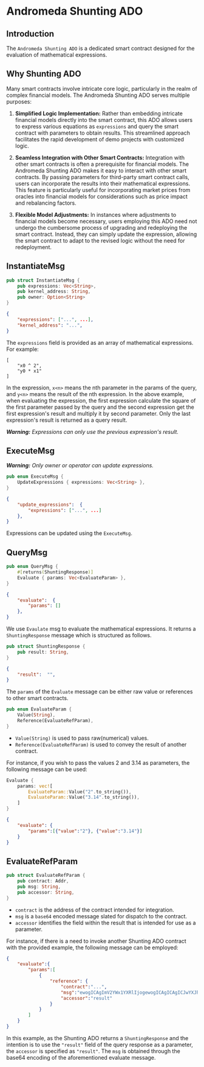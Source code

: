 # Andromeda Shunting ADO

## Introduction

The `Andromeda Shunting ADO` is a dedicated smart contract designed for the evaluation of mathematical expressions.

## Why Shunting ADO

Many smart contracts involve intricate core logic, particularly in the realm of complex financial models. The Andromeda Shunting ADO serves multiple purposes:

1. <b>Simplified Logic Implementation:</b> Rather than embedding intricate financial models directly into the smart contract, this ADO allows users to express various equations as `expressions` and query the smart contract with parameters to obtain results. This streamlined approach facilitates the rapid development of demo projects with customized logic.

2. <b>Seamless Integration with Other Smart Contracts:</b> Integration with other smart contracts is often a prerequisite for financial models. The Andromeda Shunting ADO makes it easy to interact with other smart contracts. By passing parameters for third-party smart contract calls, users can incorporate the results into their mathematical expressions. This feature is particularly useful for incorporating market prices from oracles into financial models for considerations such as price impact and rebalancing factors.

3. <b>Flexible Model Adjustments:</b> In instances where adjustments to financial models become necessary, users employing this ADO need not undergo the cumbersome process of upgrading and redeploying the smart contract. Instead, they can simply update the expression, allowing the smart contract to adapt to the revised logic without the need for redeployment.

## InstantiateMsg

```rust
pub struct InstantiateMsg {
    pub expressions: Vec<String>,
    pub kernel_address: String,
    pub owner: Option<String>
}
```
```json
{
    "expressions": ["...", ...],
    "kernel_address": "...",
}
```

The `expressions` field is provided as an array of mathematical expressions. For example:

```
[
    "x0 ^ 2",
    "y0 * x1"
]
```

In the expression, `x<n>` means the nth parameter in the params of the query, and `y<n>` means the result of the nth expression. In the above example, when evaluating the expression, the first expression calculate the square of the first parameter passed by the query and the second expression get the first expression's result and multiply it by second parameter. Only the last expression's result is returned as a query result. 

_**Warning:** Expressions can only use the previous expression's result._


## ExecuteMsg
_**Warning:** Only owner or operator can update expressions._
```rust
pub enum ExecuteMsg {
    UpdateExpressions { expressions: Vec<String> },
}
```
```json
{
    "update_expressions":  {
        "expressions": ["...", ...] 
    },
}
```

Expressions can be updated using the `ExecuteMsg`.

## QueryMsg
```rust
pub enum QueryMsg {
    #[returns(ShuntingResponse)]
    Evaluate { params: Vec<EvaluateParam> },
}
```
```json
{
    "evaluate":  {
        "params": [] 
    },
}
```

We use `Evaulate` msg to evaluate the mathematical expressions. It returns a `ShuntingResponse` message which is structured as follows. 

```rust
pub struct ShuntingResponse {
    pub result: String,
}
```
```json
{
    "result":  "",
}
```


The `params` of the `Evaluate` message can be either raw value or references to other smart contracts.

```rust
pub enum EvaluateParam {
    Value(String),
    Reference(EvaluateRefParam),
}
```
- `Value(String)` is used to pass raw(numerical) values.
- `Reference(EvaluateRefParam)` is used to convey the result of another contract.

For instance, if you wish to pass the values 2 and 3.14 as parameters, the following message can be used:

```rust
Evaluate {
    params: vec![
        EvaluateParam::Value("2".to_string()),
        EvaluateParam::Value("3.14".to_string()),
    ]
}
```
```json
{
    "evaluate": {
        "params":[{"value":"2"}, {"value":"3.14"}]
    }
}
```

## EvaluateRefParam

```rust
pub struct EvaluateRefParam {
    pub contract: Addr,
    pub msg: String,
    pub accessor: String,
}
```
- `contract` is the address of the contract intended for integration.
- `msg` is a `base64` encoded message slated for dispatch to the contract.
- `accessor` identifies the field within the result that is intended for use as a parameter.

For instance, if there is a need to invoke another Shunting ADO contract with the provided example, the following message can be employed:

```json
{
    "evaluate":{
        "params":[
            {
                "reference": {
                    "contract":"...",
                    "msg":"ewogICAgImV2YWx1YXRlIjogewogICAgICAgICJwYXJhbXMiOlt7InZhbHVlIjoiMiJ9LCB7InZhbHVlIjoiMy4xNCJ9XQogICAgfQp9Cg==",
                    "accessor":"result"
                }
            }
        ]
    }
}
```
In this example, as the Shunting ADO returns a `ShuntingResponse` and the intention is to use the `"result"` field of the query response as a parameter, the `accessor` is specified as `"result"`. The `msg` is obtained through the base64 encoding of the aforementioned evaluate message.